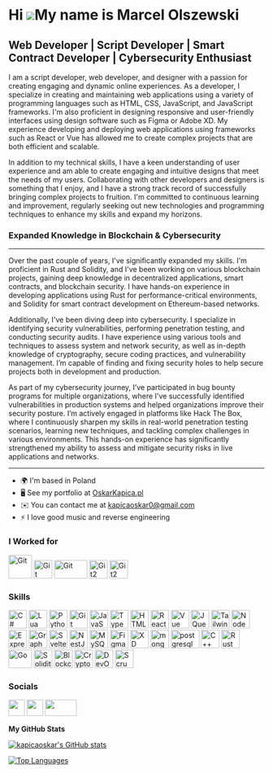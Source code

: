 Hi ![](https://user-images.githubusercontent.com/18350557/176309783-0785949b-9127-417c-8b55-ab5a4333674e.gif)My name is Marcel Olszewski
====================================================================================================================================
Web Developer | Script Developer | Smart Contract Developer | Cybersecurity Enthusiast
------------------------------------------------------------------

I am a script developer, web developer, and designer with a passion for creating engaging and dynamic online experiences.  As a developer, I specialize in creating and maintaining web applications using a variety of programming languages such as HTML, CSS, JavaScript, and JavaScript frameworks. I'm also proficient in designing responsive and user-friendly interfaces using design software such as Figma or Adobe XD. My experience developing and deploying web applications using frameworks such as React or Vue has allowed me to create complex projects that are both efficient and scalable. 

In addition to my technical skills, I have a keen understanding of user experience and am able to create engaging and intuitive designs that meet the needs of my users. Collaborating with other developers and designers is something that I enjoy, and I have a strong track record of successfully bringing complex projects to fruition. I'm committed to continuous learning and improvement, regularly seeking out new technologies and programming techniques to enhance my skills and expand my horizons. 

### Expanded Knowledge in Blockchain & Cybersecurity 
------------------------------------------------------------------

Over the past couple of years, I've significantly expanded my skills. I'm proficient in Rust and Solidity, and I've been working on various blockchain projects, gaining deep knowledge in decentralized applications, smart contracts, and blockchain security. I have hands-on experience in developing applications using Rust for performance-critical environments, and Solidity for smart contract development on Ethereum-based networks.

Additionally, I've been diving deep into cybersecurity. I specialize in identifying security vulnerabilities, performing penetration testing, and conducting security audits. I have experience using various tools and techniques to assess system and network security, as well as in-depth knowledge of cryptography, secure coding practices, and vulnerability management. I’m capable of finding and fixing security holes to help secure projects both in development and production.

As part of my cybersecurity journey, I’ve participated in bug bounty programs for multiple organizations, where I've successfully identified vulnerabilities in production systems and helped organizations improve their security posture. I’m actively engaged in platforms like Hack The Box, where I continuously sharpen my skills in real-world penetration testing scenarios, learning new techniques, and tackling complex challenges in various environments. This hands-on experience has significantly strengthened my ability to assess and mitigate security risks in live applications and networks.

---

* 🌍  I'm based in Poland
* 🖥️  See my portfolio at [OskarKapica.pl](http://oskarkapica.pl)
* ✉️  You can contact me at [kapicaoskar0@gmail.com](mailto:kapicaoskar0@gmail.com)
* ⚡  I love good music and reverse engineering

### I Worked for
<a href="https://2115.pl" target="_blank" rel="noreferrer"><img src="https://sklep.2115.pl/cdn/shop/files/2115_mini_WHITE_web.png?v=1738696600&width=90" width="46" height="46" alt="Git" /></a>
<a href="https://www.bahu.pro" target="_blank" rel="noreferrer"><img src="https://cdn.discordapp.com/icons/726348408134172672/2c887029721afc9c7c1212a89ff1a746.webp?size=240" width="36" height="36" alt="Git" /></a>
<a href="https://fivecity.net" target="_blank" rel="noreferrer"><img src="https://i.postimg.cc/bNyM0GNG/logo-1.png" width="65" height="36" alt="Git" /></a>
<a href="https://exilerp.eu/" target="_blank" rel="noreferrer"><img src="https://i.ibb.co/RQgvC14/logo-3.png" width="36" height="36" alt="Git2" /></a>
<a href="https://discord.com/invite/waitrp" target="_blank" rel="noreferrer"><img src="https://i.ibb.co/PMJXQpF/logo-1-wait.webp" width="36" height="36" alt="Git2" /></a>



### Skills

<p align="left">
<a href="https://docs.microsoft.com/en-us/dotnet/csharp/" target="_blank" rel="noreferrer"><img src="https://raw.githubusercontent.com/danielcranney/readme-generator/main/public/icons/skills/csharp-colored.svg" width="36" height="36" alt="C#" /></a>
<a href="https://www.lua.org/docs.html" target="_blank" rel="noreferrer"><img src="https://upload.wikimedia.org/wikipedia/commons/thumb/c/cf/Lua-Logo.svg/1200px-Lua-Logo.svg.png" width="36" height="36" alt="Lua" /></a>
        <a href="https://python.org" target="_blank" rel="noreferrer"><img src="https://external-content.duckduckgo.com/iu/?u=https%3A%2F%2Fpluspng.com%2Fimg-png%2Fpython-logo-png-open-2000.png&f=1&nofb=1&ipt=a6063204dc59e38037ac5f111a8594a14a8510a72aef9fef103341a990ecd8d5" width="36" height="36" alt="Python" /></a>
<a href="https://git-scm.com/" target="_blank" rel="noreferrer"><img src="https://raw.githubusercontent.com/danielcranney/readme-generator/main/public/icons/skills/git-colored.svg" width="36" height="36" alt="Git" /></a>
<a href="https://developer.mozilla.org/en-US/docs/Web/JavaScript" target="_blank" rel="noreferrer"><img src="https://raw.githubusercontent.com/danielcranney/readme-generator/main/public/icons/skills/javascript-colored.svg" width="36" height="36" alt="JavaScript" /></a>
<a href="https://www.typescriptlang.org/" target="_blank" rel="noreferrer"><img src="https://raw.githubusercontent.com/danielcranney/readme-generator/main/public/icons/skills/typescript-colored.svg" width="36" height="36" alt="TypeScript" /></a>
<a href="https://developer.mozilla.org/en-US/docs/Glossary/HTML5" target="_blank" rel="noreferrer"><img src="https://raw.githubusercontent.com/danielcranney/readme-generator/main/public/icons/skills/html5-colored.svg" width="36" height="36" alt="HTML5" /></a>
<a href="https://reactjs.org/" target="_blank" rel="noreferrer"><img src="https://raw.githubusercontent.com/danielcranney/readme-generator/main/public/icons/skills/react-colored.svg" width="36" height="36" alt="React" /></a>
<a href="https://vuejs.org/" target="_blank" rel="noreferrer"><img src="https://raw.githubusercontent.com/danielcranney/readme-generator/main/public/icons/skills/vuejs-colored.svg" width="36" height="36" alt="Vue" /></a>
<a href="https://jquery.com/" target="_blank" rel="noreferrer"><img src="https://raw.githubusercontent.com/danielcranney/readme-generator/main/public/icons/skills/jquery-colored.svg" width="36" height="36"  alt="JQuery" /></a>
<a href="https://tailwindcss.com/" target="_blank" rel="noreferrer"><img src="https://raw.githubusercontent.com/danielcranney/readme-generator/main/public/icons/skills/tailwindcss-colored.svg" width="36" height="36" alt="TailwindCSS" /></a>
<a href="https://nodejs.org/en/" target="_blank" rel="noreferrer"><img src="https://raw.githubusercontent.com/danielcranney/readme-generator/main/public/icons/skills/nodejs-colored.svg" width="36" height="36" alt="NodeJS" /></a>
<a href="https://expressjs.com/" target="_blank" rel="noreferrer"><img src="https://raw.githubusercontent.com/danielcranney/readme-generator/main/public/icons/skills/express-colored.svg" width="36" height="36" alt="Express" /></a>
<a href="https://graphql.org/" target="_blank" rel="noreferrer"><img src="https://raw.githubusercontent.com/danielcranney/readme-generator/main/public/icons/skills/graphql-colored.svg" width="36" height="36" alt="GraphQL" /></a>
        <a href="https://svelte.dev/" target="_blank" rel="noreferrer"><img src="https://upload.wikimedia.org/wikipedia/commons/1/1b/Svelte_Logo.svg" width="36" height="36" alt="Svelte" /></a>
<a href="https://docs.nestjs.com/" target="_blank" rel="noreferrer"><img src="https://raw.githubusercontent.com/danielcranney/readme-generator/main/public/icons/skills/nestjs-colored.svg" width="36" height="36" alt="NestJS" /></a>
<a href="https://www.mysql.com/" target="_blank" rel="noreferrer"><img src="https://raw.githubusercontent.com/danielcranney/readme-generator/main/public/icons/skills/mysql-colored.svg" width="36" height="36" alt="MySQL" /></a>
<a href="https://www.figma.com/" target="_blank" rel="noreferrer"><img src="https://raw.githubusercontent.com/danielcranney/readme-generator/main/public/icons/skills/figma-colored.svg" width="36" height="36" alt="Figma" /></a>
<a href="https://www.adobe.com/uk/products/xd.html" target="_blank" rel="noreferrer"><img src="https://raw.githubusercontent.com/danielcranney/readme-generator/main/public/icons/skills/xd-colored.svg" width="36" height="36" alt="XD" /></a>
<a href="https://www.mongodb.com/" target="_blank" rel="noreferrer"><img src="https://www.svgrepo.com/show/331488/mongodb.svg" width="36" height="36" alt="mongodb" /></a>
        <a href="https://www.postgresql.org/" target="_blank" rel="noreferrer"><img src="https://external-content.duckduckgo.com/iu/?u=https%3A%2F%2Fdownload.logo.wine%2Flogo%2FPostgreSQL%2FPostgreSQL-Logo.wine.png&f=1&nofb=1&ipt=b6337b36c96bb71daaf57ff30bdb664a5d7ff734bb36774d1b141c09d02f90fa" width="56" height="36" alt="postgresql" /></a>
        <a href="https://cpp-lang.net/" target="_blank" rel="noreferrer"><img src="https://external-content.duckduckgo.com/iu/?u=https%3A%2F%2Fbrandslogos.com%2Fwp-content%2Fuploads%2Fimages%2Flarge%2Fc-logo-black-and-white.png&f=1&nofb=1&ipt=b75a2962c0cf263fc0e9711df55ab7cb3539fd8b3e56c243cd108c1f1a93843c" width="36" height="36" alt="C++" /></a>
    <a href="https://www.rust-lang.org/" target="_blank" rel="noreferrer"><img src="https://www.vectorlogo.zone/logos/rust-lang/rust-lang-icon.svg" width="36" height="36" alt="Rust" /></a>
  <a href="https://go.dev target="_blank" rel="noreferrer"><img src="https://external-content.duckduckgo.com/iu/?u=https%3A%2F%2Fdownload.logo.wine%2Flogo%2FGo_(programming_language)%2FGo_(programming_language)-Logo.wine.png&f=1&nofb=1&ipt=a9b3a42f0ec31eda1d1d73387d80da235c6fb7742c173e803be1778fd0dfd13c" width="46" height="36" alt="Go" /></a>
<a href="https://docs.soliditylang.org/" target="_blank" rel="noreferrer"><img src="https://external-content.duckduckgo.com/iu/?u=https%3A%2F%2Fwww.instinctools.com%2Fwp-content%2Fuploads%2F2020%2F03%2FSolidity_logo-2.png&f=1&nofb=1&ipt=ec4b3832c001ed9c6db52aeb8e09d736ba02375b51cde3e59f2aaa770d8f7e54" width="36" height="36" alt="Solidity" /></a>
<a href="https://en.wikipedia.org/wiki/Blockchain" target="_blank" rel="noreferrer"><img src="https://cdn-icons-png.flaticon.com/512/2773/2773784.png" width="36" height="36" alt="Blockchain" /></a>
<a href="https://en.wikipedia.org/wiki/Cryptography" target="_blank" rel="noreferrer"><img src="https://cdn-icons-png.flaticon.com/512/3062/3062634.png" width="36" height="36" alt="Cryptography" /></a>
<a href="https://en.wikipedia.org/wiki/DevOps" target="_blank" rel="noreferrer"><img src="https://cdn-icons-png.flaticon.com/512/1055/1055687.png" width="36" height="36" alt="DevOps" /></a>
<a href="https://en.wikipedia.org/wiki/Scrum_(software_development)" target="_blank" rel="noreferrer"><img src="https://cdn-icons-png.flaticon.com/512/4228/4228612.png" width="36" height="36" alt="Scrum" /></a>
</p>

### Socials

<p align="left"> <a href="https://www.dev.to/kapicaoskar0" target="_blank" rel="noreferrer"><img src="https://raw.githubusercontent.com/danielcranney/readme-generator/main/public/icons/socials/github.svg" width="32" height="32" /></a> <a href="https://www.twitter.com/kapicaoskar0" target="_blank" rel="noreferrer"><img src="https://raw.githubusercontent.com/danielcranney/readme-generator/main/public/icons/socials/twitter.svg" width="32" height="32" /></a>
<a href="https://www.npmjs.com/~oskarkapica" target="_blank" rel="noreferrer"><img src="https://upload.wikimedia.org/wikipedia/commons/thumb/d/db/Npm-logo.svg/2560px-Npm-logo.svg.png" width="62" height="32" /></a></p>

<b>My GitHub Stats</b>

<a href="http://www.github.com/kapicaoskar"><img src="https://github-readme-stats.vercel.app/api?username=kapicaoskar&show_icons=true&hide=&count_private=true&title_color=0891b2&text_color=ffffff&icon_color=0891b2&bg_color=1c1917&hide_border=true&show_icons=true" alt="kapicaoskar's GitHub stats" /></a>

<a href="https://github.com/kapicaoskar" align="left"><img src="https://github-readme-stats.vercel.app/api/top-langs/?username=kapicaoskar&langs_count=10&title_color=0891b2&text_color=ffffff&icon_color=0891b2&bg_color=1c1917&hide_border=true&locale=en&custom_title=Top%20%Languages" alt="Top Languages" /></a>


